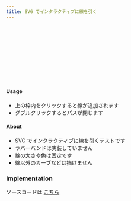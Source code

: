```yaml
---
title: SVG でインタラクティブに線を引く
---
```

<link rel="stylesheet" href="./style.css" type="text/css" />

<svg id="canvas"></svg>
<script type="text/javascript" src="./script.js"></script>

#### Usage

* 上の枠内をクリックすると線が追加されます
* ダブルクリックするとパスが閉じます

#### About

* SVG でインタラクティブに線を引くテストです
* ラバーバンドは実装していません
* 線の太さや色は固定です
* 線以外のカーブなどは描けません

### Implementation

ソースコードは [こちら](https://github.com/homma/homma.github.com/tree/master/blog/a/2014/0216b)

